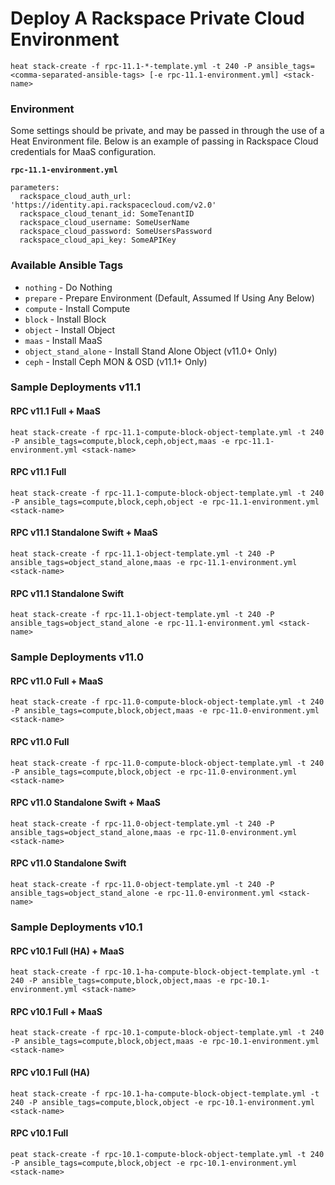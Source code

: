 # Deploy A Rackspace Private Cloud Environment

`heat stack-create -f rpc-11.1-*-template.yml -t 240 -P ansible_tags=<comma-separated-ansible-tags> [-e rpc-11.1-environment.yml] <stack-name>`

### Environment ###

Some settings should be private, and may be passed in through the use of a Heat Environment file. Below is an example of passing in Rackspace Cloud credentials for MaaS configuration.

**`rpc-11.1-environment.yml`**

```
parameters:
  rackspace_cloud_auth_url: 'https://identity.api.rackspacecloud.com/v2.0'
  rackspace_cloud_tenant_id: SomeTenantID
  rackspace_cloud_username: SomeUserName
  rackspace_cloud_password: SomeUsersPassword
  rackspace_cloud_api_key: SomeAPIKey
```

### Available Ansible Tags ###

* `nothing`            - Do Nothing
* `prepare`            - Prepare Environment (Default, Assumed If Using Any Below)
* `compute`            - Install Compute
* `block`              - Install Block
* `object`             - Install Object
* `maas`               - Install MaaS
* `object_stand_alone` - Install Stand Alone Object (v11.0+ Only)
* `ceph`               - Install Ceph MON & OSD (v11.1+ Only)

### Sample Deployments v11.1 ###

#### RPC v11.1 Full + MaaS

`heat stack-create -f rpc-11.1-compute-block-object-template.yml -t 240 -P ansible_tags=compute,block,ceph,object,maas -e rpc-11.1-environment.yml <stack-name>`

#### RPC v11.1 Full

`heat stack-create -f rpc-11.1-compute-block-object-template.yml -t 240 -P ansible_tags=compute,block,ceph,object -e rpc-11.1-environment.yml <stack-name>`

#### RPC v11.1 Standalone Swift + MaaS

`heat stack-create -f rpc-11.1-object-template.yml -t 240 -P ansible_tags=object_stand_alone,maas -e rpc-11.1-environment.yml <stack-name>`

#### RPC v11.1 Standalone Swift

`heat stack-create -f rpc-11.1-object-template.yml -t 240 -P ansible_tags=object_stand_alone -e rpc-11.1-environment.yml <stack-name>`



### Sample Deployments v11.0 ###

#### RPC v11.0 Full + MaaS

`heat stack-create -f rpc-11.0-compute-block-object-template.yml -t 240 -P ansible_tags=compute,block,object,maas -e rpc-11.0-environment.yml <stack-name>`

#### RPC v11.0 Full

`heat stack-create -f rpc-11.0-compute-block-object-template.yml -t 240 -P ansible_tags=compute,block,object -e rpc-11.0-environment.yml <stack-name>`

#### RPC v11.0 Standalone Swift + MaaS

`heat stack-create -f rpc-11.0-object-template.yml -t 240 -P ansible_tags=object_stand_alone,maas -e rpc-11.0-environment.yml <stack-name>`

#### RPC v11.0 Standalone Swift

`heat stack-create -f rpc-11.0-object-template.yml -t 240 -P ansible_tags=object_stand_alone -e rpc-11.0-environment.yml <stack-name>`


### Sample Deployments v10.1 ###

#### RPC v10.1 Full (HA) + MaaS

`heat stack-create -f rpc-10.1-ha-compute-block-object-template.yml -t 240 -P ansible_tags=compute,block,object,maas -e rpc-10.1-environment.yml <stack-name>`

#### RPC v10.1 Full + MaaS

`heat stack-create -f rpc-10.1-compute-block-object-template.yml -t 240 -P ansible_tags=compute,block,object,maas -e rpc-10.1-environment.yml <stack-name>`

#### RPC v10.1 Full (HA)

`heat stack-create -f rpc-10.1-ha-compute-block-object-template.yml -t 240 -P ansible_tags=compute,block,object -e rpc-10.1-environment.yml <stack-name>`

#### RPC v10.1 Full

`peat stack-create -f rpc-10.1-compute-block-object-template.yml -t 240 -P ansible_tags=compute,block,object -e rpc-10.1-environment.yml <stack-name>`

